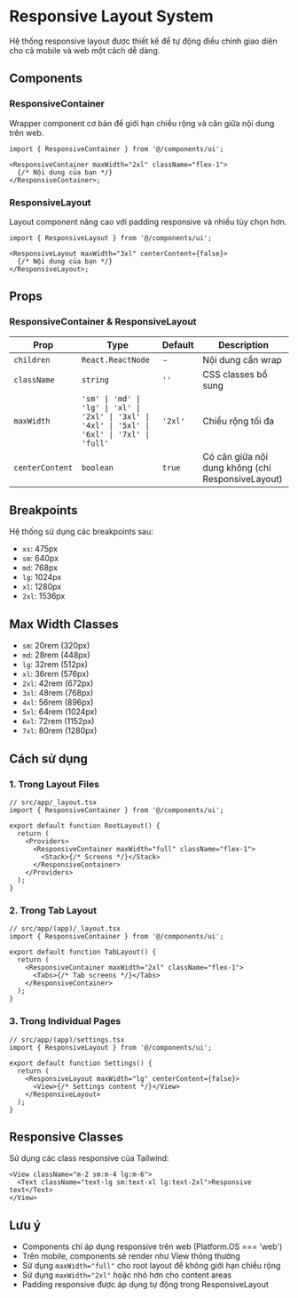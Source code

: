 # Responsive Layout System

Hệ thống responsive layout được thiết kế để tự động điều chỉnh giao diện cho cả mobile và web một cách dễ dàng.

## Components

### ResponsiveContainer

Wrapper component cơ bản để giới hạn chiều rộng và căn giữa nội dung trên web.

```tsx
import { ResponsiveContainer } from '@/components/ui';

<ResponsiveContainer maxWidth="2xl" className="flex-1">
  {/* Nội dung của bạn */}
</ResponsiveContainer>;
```

### ResponsiveLayout

Layout component nâng cao với padding responsive và nhiều tùy chọn hơn.

```tsx
import { ResponsiveLayout } from '@/components/ui';

<ResponsiveLayout maxWidth="3xl" centerContent={false}>
  {/* Nội dung của bạn */}
</ResponsiveLayout>;
```

## Props

### ResponsiveContainer & ResponsiveLayout

| Prop            | Type                                                                                           | Default | Description                                       |
| --------------- | ---------------------------------------------------------------------------------------------- | ------- | ------------------------------------------------- |
| `children`      | `React.ReactNode`                                                                              | -       | Nội dung cần wrap                                 |
| `className`     | `string`                                                                                       | `''`    | CSS classes bổ sung                               |
| `maxWidth`      | `'sm' \| 'md' \| 'lg' \| 'xl' \| '2xl' \| '3xl' \| '4xl' \| '5xl' \| '6xl' \| '7xl' \| 'full'` | `'2xl'` | Chiều rộng tối đa                                 |
| `centerContent` | `boolean`                                                                                      | `true`  | Có căn giữa nội dung không (chỉ ResponsiveLayout) |

## Breakpoints

Hệ thống sử dụng các breakpoints sau:

- `xs`: 475px
- `sm`: 640px
- `md`: 768px
- `lg`: 1024px
- `xl`: 1280px
- `2xl`: 1536px

## Max Width Classes

- `sm`: 20rem (320px)
- `md`: 28rem (448px)
- `lg`: 32rem (512px)
- `xl`: 36rem (576px)
- `2xl`: 42rem (672px)
- `3xl`: 48rem (768px)
- `4xl`: 56rem (896px)
- `5xl`: 64rem (1024px)
- `6xl`: 72rem (1152px)
- `7xl`: 80rem (1280px)

## Cách sử dụng

### 1. Trong Layout Files

```tsx
// src/app/_layout.tsx
import { ResponsiveContainer } from '@/components/ui';

export default function RootLayout() {
  return (
    <Providers>
      <ResponsiveContainer maxWidth="full" className="flex-1">
        <Stack>{/* Screens */}</Stack>
      </ResponsiveContainer>
    </Providers>
  );
}
```

### 2. Trong Tab Layout

```tsx
// src/app/(app)/_layout.tsx
import { ResponsiveContainer } from '@/components/ui';

export default function TabLayout() {
  return (
    <ResponsiveContainer maxWidth="2xl" className="flex-1">
      <Tabs>{/* Tab screens */}</Tabs>
    </ResponsiveContainer>
  );
}
```

### 3. Trong Individual Pages

```tsx
// src/app/(app)/settings.tsx
import { ResponsiveLayout } from '@/components/ui';

export default function Settings() {
  return (
    <ResponsiveLayout maxWidth="lg" centerContent={false}>
      <View>{/* Settings content */}</View>
    </ResponsiveLayout>
  );
}
```

## Responsive Classes

Sử dụng các class responsive của Tailwind:

```tsx
<View className="m-2 sm:m-4 lg:m-6">
  <Text className="text-lg sm:text-xl lg:text-2xl">Responsive text</Text>
</View>
```

## Lưu ý

- Components chỉ áp dụng responsive trên web (Platform.OS === 'web')
- Trên mobile, components sẽ render như View thông thường
- Sử dụng `maxWidth="full"` cho root layout để không giới hạn chiều rộng
- Sử dụng `maxWidth="2xl"` hoặc nhỏ hơn cho content areas
- Padding responsive được áp dụng tự động trong ResponsiveLayout
